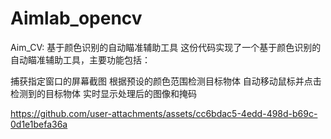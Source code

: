 # Aimlab_opencv
Aim_CV: 基于颜色识别的自动瞄准辅助工具
这份代码实现了一个基于颜色识别的自动瞄准辅助工具，主要功能包括：

捕获指定窗口的屏幕截图
根据预设的颜色范围检测目标物体
自动移动鼠标并点击检测到的目标物体
实时显示处理后的图像和掩码




https://github.com/user-attachments/assets/cc6bdac5-4edd-498d-b69c-0d1e1befa36a



